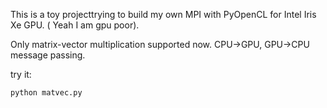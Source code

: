 This is a toy projecttrying to build my own MPI with PyOpenCL for Intel Iris Xe GPU. ( Yeah I am gpu poor). 

Only matrix-vector multiplication supported now. CPU->GPU, GPU->CPU  message passing.

try it: 
```bash
python matvec.py
```